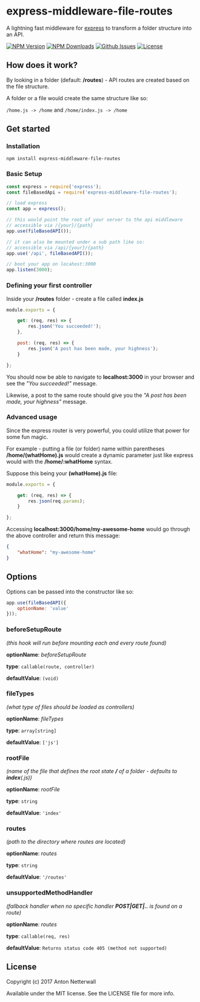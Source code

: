 # express-middleware-file-routes
A lightning fast middleware for [express](https://www.npmjs.com/package/express) to transform a folder structure into an API.

[![NPM Version][npm-image]][npm-url]
[![NPM Downloads][downloads-image]][downloads-url]
[![Github Issues][issues-image]][issues-url]
[![License][license-image]][license-url]

## How does it work?
By looking in a folder (default: **/routes**) - API routes are created based on the file structure.

A folder or a file would create the same structure like so:

```/home.js -> /home```
and
```/home/index.js -> /home```

## Get started
### Installation
```
npm install express-middleware-file-routes
```

### Basic Setup
```javascript
const express = require('express');
const fileBasedApi = require('express-middleware-file-routes');

// load express
const app = express();

// this would point the root of your server to the api middleware
// accessible via /{your}/{path}
app.use(fileBasedAPI());

// it can also be mounted under a sub path like so:
// accessible via /api/{your}/{path}
app.use('/api', fileBasedAPI());

// boot your app on locahost:3000
app.listen(3000);
```

### Defining your first controller
Inside your **/routes** folder - create a file called **index.js**
```javascript
module.exports = {

    get: (req, res) => {
        res.json('You succeeded!');
    },

    post: (req, res) => {
        res.json('A post has been made, your highness');
    }

};
```
You should now be able to navigate to **localhost:3000** in your browser and see the *"You succeeded!"* message.

Likewise, a post to the same route should give you the *"A post has been made, your highness"* message.

### Advanced usage
Since the express router is very powerful, you could utilize that power for some fun magic.

For example - putting a file (or folder) name within parentheses **/home/(whatHome).js** would create a dynamic parameter just like express would with the **/home/:whatHome** syntax.

Suppose this being your **(whatHome).js** file:
```javascript
module.exports = {

    get: (req, res) => {
        res.json(req.params);
    }

};
```
Accessing **localhost:3000/home/my-awesome-home** would go through the above controller and return this message:
```json
{
    "whatHome": "my-awesome-home"
}
```

## Options
Options can be passed into the constructor like so:
```javascript
app.use(fileBasedAPI({
    optionName: 'value'
}));
```

### beforeSetupRoute
*(this hook will run before mounting each and every route found)*

**optionName**: *beforeSetupRoute*

**type**: ```callable(route, controller)```

**defaultValue**: ```(void)```


### fileTypes
*(what type of files should be loaded as controllers)*

**optionName**: *fileTypes*

**type**: ```array[string]```

**defaultValue**: ```['js']```


### rootFile
*(name of the file that defines the root state **/** of a folder - defaults to **index**(.js))*

**optionName**: *rootFile*

**type**: ```string```

**defaultValue**: ```'index'```


### routes
*(path to the directory where routes are located)*

**optionName**: *routes*

**type**: ```string```

**defaultValue**: ```'/routes'```


### unsupportedMethodHandler
*(fallback handler when no specific handler **POST|GET|..** is found on a route)*

**optionName**: *routes*

**type**: ```callable(req, res)```

**defaultValue**: ```Returns status code 405 (method not supported)```


## License
Copyright (c) 2017 Anton Netterwall

Available under the MIT license. See the LICENSE file for more info.


[downloads-image]: https://img.shields.io/npm/dt/express-middleware-file-routes.svg
[downloads-url]: https://npmjs.org/package/express-middleware-file-routes
[issues-image]: https://img.shields.io/github/issues-raw/woobione/express-middleware-file-routes.svg
[issues-url]: https://github.com/woobione/express-middleware-file-routes
[license-image]: https://img.shields.io/github/license/woobione/express-middleware-file-routes.svg
[license-url]: http://opensource.org/licenses/ISC
[npm-image]: https://img.shields.io/npm/v/express-middleware-file-routes.svg
[npm-url]: https://npmjs.org/package/express-middleware-file-routes